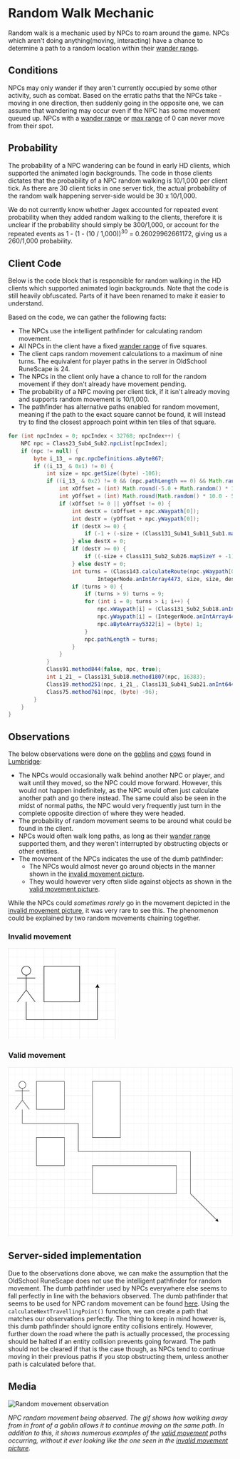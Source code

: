 
# Random Walk Mechanic

Random walk is a mechanic used by NPCs to roam around the game.
NPCs which aren't doing anything(moving, interacting) have a chance to
determine a path to a random location within their [wander range](wander-range.md#Wander-Range).

## Conditions

NPCs may only wander if they aren't currently occupied by some other activity, such as combat.
Based on the erratic paths that the NPCs take - moving in one direction, then suddenly going in the opposite one,
we can assume that wandering may occur even if the NPC has some movement queued up.
NPCs with a [wander range](wander-range.md#Wander-Range) or [max range](max-range.md#Max-Range) of 0
can never move from their spot.

## Probability

The probability of a NPC wandering can be found in early HD clients, which supported the animated login backgrounds.
The code in those clients dictates that the probability of a NPC random walking is 10/1,000 per client tick.
As there are 30 client ticks in one server tick, the actual probability of the random walk happening server-side
would be 30 x 10/1,000.

We do not currently know whether Jagex accounted for repeated event probability when they added random walking
to the clients, therefore it is unclear if the probability should simply be 300/1,000, or account for the repeated
events as 1 - (1 - (10 / 1,000))<sup>30</sup> = 0.26029962661172, giving us a 260/1,000 probability.

## Client Code

Below is the code block that is responsible for random walking in the HD clients which supported animated login
backgrounds. Note that the code is still heavily obfuscated. Parts of it have been renamed to make it easier to understand.

Based on the code, we can gather the following facts:
- The NPCs use the intelligent pathfinder for calculating random movement.
- All NPCs in the client have a fixed [wander range](wander-range.md#Wander-Range) of five squares.
- The client caps random movement calculations to a maximum of nine turns. The equivalent for player paths
in the server in OldSchool RuneScape is 24.
- The NPCs in the client only have a chance to roll for the random movement if they don't already have
movement pending.
- The probability of a NPC moving per client tick, if it isn't already moving and supports random movement
is 10/1,000.
- The pathfinder has alternative paths enabled for random movement, meaning if the path to the exact square
cannot be found, it will instead try to find the closest approach point within ten tiles of that square.

```java
for (int npcIndex = 0; npcIndex < 32768; npcIndex++) {
    NPC npc = Class23_Sub4_Sub2.npcList[npcIndex];
    if (npc != null) {
        byte i_13_ = npc.npcDefinitions.aByte867;
        if ((i_13_ & 0x1) != 0) {
            int size = npc.getSize((byte) -106);
            if ((i_13_ & 0x2) != 0 && (npc.pathLength == 0) && Math.random() * 1000.0 < 10.0) {
                int xOffset = (int) Math.round(-5.0 + Math.random() * 10.0);
                int yOffset = (int) Math.round(Math.random() * 10.0 - 5.0);
                if (xOffset != 0 || yOffset != 0) {
                    int destX = (xOffset + npc.xWaypath[0]);
                    int destY = (yOffset + npc.yWaypath[0]);
                    if (destX >= 0) {
                        if (-1 + (-size + (Class131_Sub41_Sub11_Sub1.map_sizeX)) < destX) destX = -size + (Class131_Sub41_Sub11_Sub1.map_sizeX) + -1;
                    } else destX = 0;
                    if (destY >= 0) {
                        if ((-size + Class131_Sub2_Sub26.mapSizeY + -1) < destY) destY = (-size + (Class131_Sub2_Sub26.mapSizeY - 1));
                    } else destY = 0;
                    int turns = (Class143.calculateRoute(npc.yWaypath[0], 0, npc.xWaypath[0], 0, Class131_Sub2_Sub18.anIntArray5821, true, -12757,
                            IntegerNode.anIntArray4473, size, size, destY, -1, destX, size, (Class131_Sub2_Sub9.aClass19Array5682[npc.aByte3740])));
                    if (turns > 0) {
                        if (turns > 9) turns = 9;
                        for (int i = 0; turns > i; i++) {
                            npc.xWaypath[i] = (Class131_Sub2_Sub18.anIntArray5821[-1 + -i + turns]);
                            npc.yWaypath[i] = (IntegerNode.anIntArray4473[-1 + (-i + turns)]);
                            npc.aByteArray5322[i] = (byte) 1;
                        }
                        npc.pathLength = turns;
                    }
                }
            }
            Class91.method844(false, npc, true);
            int i_21_ = Class131_Sub18.method1807(npc, 16383);
            Class19.method251(npc, i_21_, Class131_Sub41_Sub21.anInt6446, (byte) -124, Class182.anInt2605);
            Class75.method761(npc, (byte) -96);
        }
    }
}
```

## Observations
The below observations were done on the [goblins](https://oldschool.runescape.wiki/w/Goblin) and [cows](https://oldschool.runescape.wiki/w/Cow)
found in [Lumbridge](https://oldschool.runescape.wiki/w/Lumbridge):
- The NPCs would occasionally walk behind another NPC or player, and wait until they moved, so the NPC could move forward.
However, this would not happen indefinitely, as the NPC would often just calculate another path and go there instead.
The same could also be seen in the midst of normal paths, the NPC would very frequently just turn in the complete
opposite direction of where they were headed.
- The probability of random movement seems to be around what could be found in the client.
- NPCs would often walk long paths, as long as their [wander range](wander-range.md#Wander-Range) supported them,
and they weren't interrupted by obstructing objects or other entities.
- The movement of the NPCs indicates the use of the dumb pathfinder:
  - The NPCs would almost never go around objects in the manner shown in the [invalid movement picture](#Invalid-movement).
  - They would however very often slide against objects as shown in the [valid movement picture](#Valid-movement).

While the NPCs could *sometimes rarely* go in the movement depicted in the [invalid movement picture](#Invalid-movement),
it was very rare to see this. The phenomenon could be explained by two random movements chaining together.

### Invalid movement

![Invalid random path](assets/media/random-walk/invalid-random-path.png)

### Valid movement

![Valid random path](assets/media/random-walk/valid-random-path.png)


## Server-sided implementation

Due to the observations done above, we can make the assumption that the OldSchool RuneScape does not use
the intelligent pathfinder for random movement. The dumb pathfinder used by NPCs everywhere else seems to fall
perfectly in line with the behaviors observed. The dumb pathfinder that seems to be used for NPC random movement
can be found [here](https://github.com/runelite/runelite/blob/master/runelite-api/src/main/java/net/runelite/api/coords/WorldArea.java).
Using the `calculateNextTravellingPoint()` function, we can create a path that matches our observations perfectly.
The thing to keep in mind however is, this dumb pathfinder should ignore entity collisions entirely.
However, further down the road where the path is actually processed, the processing should be halted if
an entity collision prevents going forward. The path should not be cleared if that is the case though,
as NPCs tend to continue moving in their previous paths if you stop obstructing them, unless another path
is calculated before that.

## Media

![Random movement observation](assets/media/random-walk/random-movement-observations.gif)

*NPC random movement being observed. The gif shows how walking away from in front of a goblin 
allows it to continue moving on the same path. In addition to this, it shows numerous examples of
the [valid movement](#Valid-movement) paths occurring, without it ever looking like the one seen in
the [invalid movement picture](#Invalid-movement).*